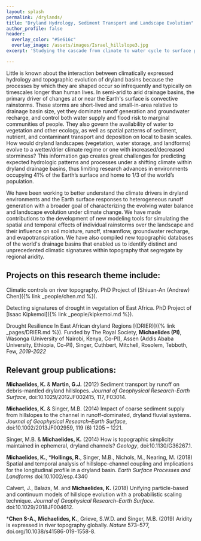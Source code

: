 ```yaml
---
layout: splash
permalink: /drylands/
title: "Dryland Hydrology, Sediment Transport and Landscape Evolution"
author_profile: false
header:
  overlay_color: "#5e616c"
  overlay_image: /assets/images/Israel_hillslope3.jpg
excerpt: 'Studying the cascade from climate to water cycle to surface processes to landforms in drylands.<br />'

---
```


Little is known about the interaction between climatically expressed hydrology and topographic evolution of dryland basins because the processes by which they are shaped occur so infrequently and typically on timescales longer than human lives. In semi-arid to arid drainage basins, the primary driver of changes at or near the Earth's surface is convective rainstorms. These storms are short-lived and small-in-area relative to drainage basin size, yet they dominate runoff generation and groundwater recharge, and control both water supply and flood risk to marginal communities of people. They also govern the availability of water to vegetation and other ecology, as well as spatial patterns of sediment, nutrient, and contaminant transport and deposition on local to basin scales. How would dryland landscapes (vegetation, water storage, and landforms) evolve to a wetter/drier climate regime or one with increased/decreased storminess? This information gap creates great challenges for predicting expected hydrologic patterns and processes under a shifting climate within dryland drainage basins, thus limiting research advances in environments occupying 41% of the Earth’s surface and home to 1/3 of the world’s population. 

We have been working to better understand the climate drivers in dryland environments and the Earth surface responses to heterogeneous runoff generation with a broader goal of characterizing the evolving water balance and landscape evolution under climate change. We have made contributions to the development of new modeling tools for simulating the spatial and temporal effects of individual rainstorms over the landscape and their influence on soil moisture, runoff, streamflow, groundwater recharge, and evapotranspiration. We have also compiled new topographic databases of the world's drainage basins that enabled us to identify distinct and unprecedented climatic signatures within topography that segregate by regional aridity.      

## Projects on this research theme include:<br>
Climatic controls on river topography. PhD Project of [Shiuan-An (Andrew) Chen]({% link _people/chen.md %}).

Detecting signatures of drought in vegetation of East Africa. PhD Project of [Isaac Kipkemoi]({% link _people/kipkemoi.md %}). 

Drought Resilience In East African dryland Regions [(DRIER)]({% link _pages/DRIER.md %}). Funded by The Royal Society, **Michaelides (PI)**, Wasonga (University of Nairobi, Kenya, Co-PI), Assen (Addis Ababa University, Ethiopia, Co-PI), Singer, Cuthbert, Mitchell, Rosolem, Tebboth, Few, _2019-2022_

## Relevant group publications:<br>

**Michaelides, K.** & **Martin, G.J.** (2012) Sediment transport by runoff on debris-mantled dryland hillslopes. _Journal of Geophysical Research-Earth Surface_, doi:10.1029/2012JF002415, 117, F03014. 

**Michaelides, K.** & Singer, M.B. (2014) Impact of coarse sediment supply from hillslopes to the channel in runoff-dominated, dryland fluvial systems. *Journal of Geophysical Research–Earth Surface*, doi:10.1002/2013JF002959, 119 (6) 1205 – 1221. 

Singer, M.B. & **Michaelides, K.** (2014) How is topographic simplicity maintained in ephemeral, dryland channels? *Geology*, doi:10.1130/G36267.1.

**Michaelides, K.**, ***Hollings, R.**, Singer, M.B., Nichols, M., Nearing, M. (2018) Spatial and temporal analysis of hillslope-channel coupling and implications for the longitudinal profile in a dryland basin. _Earth Surface Processes and Landforms_ doi:10.1002/esp.4340 

Calvert, J., Balazs, M. and **Michaelides, K.** (2018) Unifying particle-based and continuum models of hillslope evolution with a probabilistic scaling technique. _Journal of Geophysical Research–Earth Surface_. doi:10.1029/2018JF004612.

***Chen S-A.**, **Michaelides, K.**, Grieve, S.W.D. and Singer, M.B. (2019) Aridity is expressed in river topography globally. _Nature_ 573–577, doi.org/10.1038/s41586-019-1558-8. 